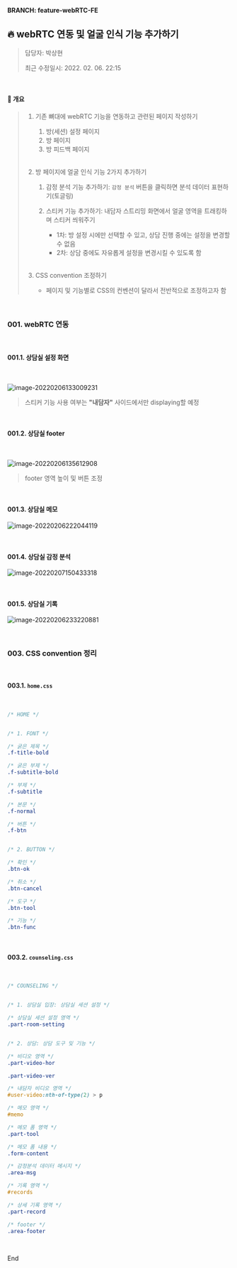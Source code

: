 **BRANCH: feature-webRTC-FE**

## 🔥 webRTC 연동 및 얼굴 인식 기능 추가하기

> 담당자: 박상현
>
> 최근 수정일시: 2022. 02. 06. 22:15



<br>

#### 📌 개요

> 1. 기존 뼈대에 webRTC 기능을 연동하고 관련된 페이지 작성하기
>
>    1. 방(세션) 설정 페이지
>    1. 방 페이지
>    1. 방 피드백 페이지
>
>    <br>
>
> 1. 방 페이지에 얼굴 인식 기능 2가지 추가하기
>
>    1. 감정 분석 기능 추가하기: `감정 분석` 버튼을 클릭하면 분석 데이터 표현하기(토글링)
>
>    1. 스티커 기능 추가하기: 내담자 스트리밍 화면에서 얼굴 영역을 트래킹하며 스티커 씌워주기
>
>       * 1차: 방 설정 시에만 선택할 수 있고, 상담 진행 중에는 설정을 변경할 수 없음
>       * 2차: 상담 중에도 자유롭게 설정을 변경시킬 수 있도록 함
>
>       <br>
>
> 1. CSS convention 조정하기
>
>    * 페이지 및 기능별로 CSS의 컨벤션이 달라서 전반적으로 조정하고자 함



<br>

### 001. webRTC 연동



<br>

#### 001.1. 상담실 설정 화면

<br>

![image-20220206133009231](README.assets/image-20220206133009231.png)

> 스티커 기능 사용 여부는 **"내담자"** 사이드에서만 displaying할 예정



<br>

#### 001.2. 상담실 footer

<br>

![image-20220206135612908](README.assets/image-20220206135612908.png)

> footer 영역 높이 및 버튼 조정



<br>

#### 001.3. 상담실 메모

![image-20220206222044119](README.assets/image-20220206222044119.png)



<br>

#### 001.4. 상담실 감정 분석

![image-20220207150433318](README.assets/image-20220207150433318.png)



<br>

#### 001.5. 상담실 기록

![image-20220206233220881](README.assets/image-20220206233220881.png)





<br>

### 003. CSS convention 정리



<br>

#### 003.1. `home.css`

<br>

```css
/* HOME */


/* 1. FONT */

/* 굵은 제목 */
.f-title-bold

/* 굵은 부제 */
.f-subtitle-bold

/* 부제 */
.f-subtitle

/* 본문 */
.f-normal

/* 버튼 */
.f-btn


/* 2. BUTTON */

/* 확인 */
.btn-ok

/* 취소 */
.btn-cancel

/* 도구 */
.btn-tool

/* 기능 */
.btn-func
```



<br>

#### 003.2. `counseling.css`

<br>

```css
/* COUNSELING */


/* 1. 상담실 입장: 상담실 세션 설정 */

/* 상담실 세션 설정 영역 */
.part-room-setting


/* 2. 상담: 상담 도구 및 기능 */

/* 비디오 영역 */
.part-video-hor

.part-video-ver 

/* 내담자 비디오 영역 */
#user-video:nth-of-type(2) > p

/* 메모 영역 */
#memo

/* 메모 폼 영역 */
.part-tool

/* 메모 폼 내용 */
.form-content

/* 감정분석 데이터 메시지 */
.area-msg

/* 기록 영역 */
#records

/* 상세 기록 영역 */
.part-record

/* footer */
.area-footer
```





<br>

End
